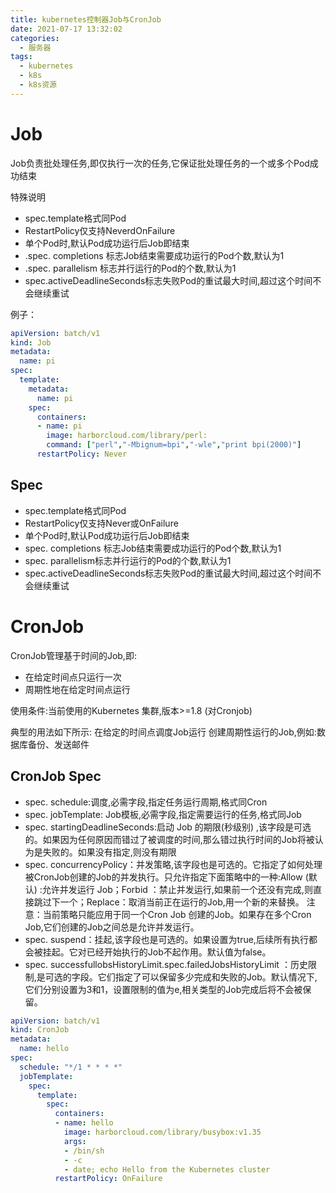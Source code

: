 ```yaml
---
title: kubernetes控制器Job与CronJob
date: 2021-07-17 13:32:02
categories:
  - 服务器
tags:
  - kubernetes 
  - k8s
  - k8s资源
---
```


# Job

Job负责批处理任务,即仅执行一次的任务,它保证批处理任务的一个或多个Pod成功结束

特殊说明

- spec.template格式同Pod
- RestartPolicy仅支持NeverdOnFailure
- 单个Pod时,默认Pod成功运行后Job即结束
- .spec. completions 标志Job结束需要成功运行的Pod个数,默认为1
- .spec. parallelism 标志并行运行的Pod的个数,默认为1
- spec.activeDeadlineSeconds标志失败Pod的重试最大时间,超过这个时间不会继续重试

例子：

```yaml
apiVersion: batch/v1
kind: Job
metadata:
  name: pi
spec:
  template:
    metadata:
      name: pi
    spec:
      containers:
      - name: pi
        image: harborcloud.com/library/perl:
        command: ["perl","-Mbignum=bpi","-wle","print bpi(2000)"]
      restartPolicy: Never
```

## Spec

- spec.template格式同Pod
- RestartPolicy仅支持Never或OnFailure
- 单个Pod时,默认Pod成功运行后Job即结束
- spec. completions 标志Job结束需要成功运行的Pod个数,默认为1
- spec. parallelism标志并行运行的Pod的个数,默认为1
- spec.activeDeadlineSeconds标志失败Pod的重试最大时间,超过这个时间不会继续重试

# CronJob

CronJob管理基于时间的Job,即:

- 在给定时间点只运行一次
- 周期性地在给定时间点运行

使用条件:当前使用的Kubernetes 集群,版本>=1.8 (对Cronjob)

典型的用法如下所示:
在给定的时间点调度Job运行
创建周期性运行的Job,例如:数据库备份、发送邮件

## CronJob Spec

- spec. schedule:调度,必需字段,指定任务运行周期,格式同Cron
- spec. jobTemplate: Job模板,必需字段,指定需要运行的任务,格式同Job
- spec. startingDeadlineSeconds:启动 Job 的期限(秒级别) ,该字段是可选的。如果因为任何原因而错过了被调度的时间,那么错过执行时间的Job将被认为是失败的。如果没有指定,则没有期限
- spec. concurrencyPolicy：并发策略,该字段也是可选的。它指定了如何处理被CronJob创建的Job的并发执行。只允许指定下面策略中的一种:Allow (默认) :允许并发运行 Job；Forbid ：禁止并发运行,如果前一个还没有完成,则直接跳过下一个；Replace：取消当前正在运行的Job,用一个新的来替换。
  注意：当前策略只能应用于同一个Cron Job 创建的Job。如果存在多个Cron Job,它们创建的Job之间总是允许并发运行。
- spec. suspend：挂起,该字段也是可选的。如果设置为true,后续所有执行都会被挂起。它对已经开始执行的Job不起作用。默认值为false。
- spec. successfullobsHistoryLimit.spec.failedJobsHistoryLimit ：历史限制,是可选的字段。它们指定了可以保留多少完成和失败的Job。默认情况下,它们分别设置为3和1，设置限制的值为e,相关类型的Job完成后将不会被保留。

```yaml
apiVersion: batch/v1
kind: CronJob
metadata:
  name: hello
spec:
  schedule: "*/1 * * * *"
  jobTemplate:
    spec:
      template:
        spec:
          containers:
          - name: hello
            image: harborcloud.com/library/busybox:v1.35
            args:
            - /bin/sh
            - -c
            - date; echo Hello from the Kubernetes cluster
          restartPolicy: OnFailure
```



